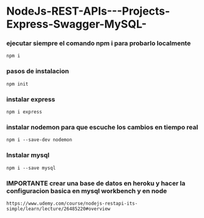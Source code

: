 # NodeJs-REST-APIs---Projects-Express-Swagger-MySQL-


### ejecutar siempre el comando npm i para probarlo localmente
`npm i`
### pasos de instalacion

`npm init`

### instalar express
`npm i express`

### instalar nodemon para que escuche los cambios en tiempo real

`npm i --save-dev nodemon`


### Instalar mysql

`npm i --save mysql`



### IMPORTANTE crear una base de datos en heroku y hacer la configuracion basica en mysql workbench y en node

`https://www.udemy.com/course/nodejs-restapi-its-simple/learn/lecture/26485220#overview`
